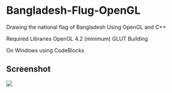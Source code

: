 # Bangladesh-Flug-OpenGL
Drawing the national flag of Bangladesh
Using OpenGL and C++

Required Libraries
OpenGL 4.2 (minimum)
GLUT
Building

On Windows using CodeBlocks

## Screenshot

![](https://github.com/princ-imran/Bangladesh-Flug-OpenGL/blob/master/Screenshot/BD%20Flug.png)